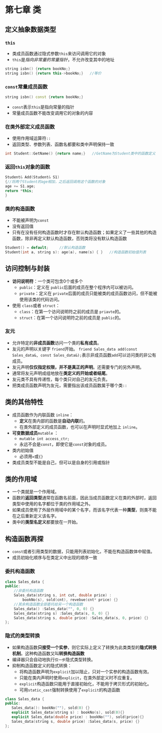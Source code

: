 # 第七章 类

## 定义抽象数据类型

### `this`
- 类成员函数通过隐式参数`this`来访问调用它的对象
- `this`是*指向非常量的常量指针*，不允许改变其中的地址
```cpp
string isbn() {return bookNo;}
string isbn() {return this->bookNo;}   //等价
```
### `const`常量成员函数
```cpp
string isbn() const {return bookNo;}
```
- `const`表示`this`是指向常量的指针
- 常量成员函数不能改变调用它的对象的内容

### 在类外部定义成员函数
- 使用作用域运算符`::`
- 返回类型、参数列表、函数名都要和类中声明保持一致
```cpp
int Student::GetName() {return name;}   //GetName为Student类中的函数定义
```
### 返回`this`对象的函数
```cpp
Student& Add(Student& S1)
{//将两个Student的age相加，之后返回调用这个函数的对象
age += S1.age;
return *this;
}
```
### 类的构造函数
- 不能被声明为`const`
- 没有返回值
- 只有在没有任何构造函数时才存在默认构造函数；如果定义了一些其他的构造函数，除非再定义默认构造函数，否则类将没有默认构造函数
```cpp
Student() = default;     //默认构造函数
Student(int a, string s): age(a), name(s) { }   //构造函数初始值列表
```
## 访问控制与封装

- **访问说明符**：一个类可包含0个或多个
  - `public`：定义在 `public`后面的成员在整个程序内可以被访问。
  - `private`：定义在 `private`后面的成员只能被类的成员函数访问，但不能被使用该类的代码访问。
- 使用 `class`或者 `struct`：
  - `class`：在第一个访问说明符之前的成员是 `priavte`的。
  -  `struct`：在第一个访问说明符之前的成员是 `public`的。

### 友元
- 允许特定的**非成员函数**访问一个类的**私有成员**。
- 友元的声明以关键字 `friend`开始。 `friend Sales_data add(const Sales_data&, const Sales_data&);`表示非成员函数`add`可以访问类的非公有成员。
- 友元声明**仅仅指定权限，并不是真正的声明**。还需要专门的另外声明。
- 通常将友元声明成组地放在**类定义的开始或者结尾**。
- 友元类不具有传递性，每个类只对自己的友元负责。
- 把类成员函数声明为友元，需要指出该成员函数属于哪个类`::`

## 类的其他特性

- 成员函数作为内联函数 `inline`：
  - **定义**在类内部的函数是**自动内联**的。
  - 在类外部定义的成员函数，也可以在声明时显式地加上 `inline`。
- **可变数据成员**`mutable` ：
  - `mutable int access_ctr;`
  - 永远不会是`const`，即使它是`const`对象的成员。
- 类内初始值
  - 必须用`=`或`{}`
- 类成员类型不能是自己，但可以是自身的引用或指针

## 类的作用域
- 一个类就是一个作用域。
- 函数的**返回类型**通常在函数名前面，因此当成员函数定义在类的外部时，返回类型中使用的名字都位于类的作用域之外。
- 如果成员使用了外层作用域中的某个名字，而该名字代表一种**类型**，则类不能在之后重新定义该名字。
- 类中的**类型名定义**都要放在一开始。

## 构造函数再探
- `const`或者引用类型的数据，只能用列表初始化，不能在构造函数体中赋值。
- 成员初始化顺序与在类定义中出现的顺序一致

### 委托构造函数
```cpp
class Sales_data {
public:
	//非委托构造函数
	Sales_data(string s, int cut, double price) :
		bookNo(s), sold(cnt), revebue(cnt* price) {}
	//其余构造函数全部委托给另一个构造函数
	Sales_data() :Sales_data("", 0, 0) {}
	Sales_data(string s) :Sales_data(s, 0, 0) {}
	Sales_data(string s, double price) :Sales_data(s, 0, price) {}
};
```
### 隐式的类型转换
- 如果构造函数**只接受一个实参**，则它实际上定义了转换为此类类型的**隐式转换机制**。这种构造函数又叫**转换构造函数**
- 编译器只会自动地执行`仅一步`隐式类型转换。
- 抑制构造函数定义的隐式转换：
  - 将构造函数声明为`explicit`加以阻止，只对一个实参的构造函数有效。
  - 只能在类内声明时使用`explicit`，在类外部定义时不应重复。
  - `explicit`构造函数只能用于直接初始化，不能用于拷贝形式的初始化。
  - 可用`static_cast`强制转换使用了`explicit`的构造函数
 ```cpp
class Sales_data {
public:
	Sales_data(): bookNo(""), sold(0) {}
	explicit Sales_data(string s) : bookNo(s), sold(0){}
	explicit Sales_data(double price) : bookNo(""), sold(price){}
	Sales_data(string s, double price) :Sales_data(s, price) {}
};
```
